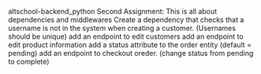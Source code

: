 altschool-backend_python
Second Assignment: This is all about dependencies and middlewares
Create a dependency that checks that a username is not in the system when creating a customer. (Usernames should be unique)
add an endpoint to edit customers
add an endpoint to edit product information
add a status attribute to the order entity (default = pending)
add an endpoint to checkout oreder. (change status from pending to complete)